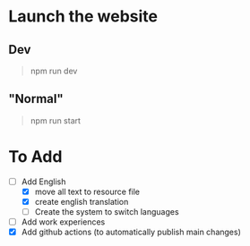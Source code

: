 # Launch the website
## Dev
> npm run dev
## "Normal"
> npm run start

# To Add
- [ ] Add English
  -  [X] move all text to resource file
  -  [X] create english translation
  -  [ ] Create the system to switch languages
-  [ ] Add work experiences
-  [X] Add github actions (to automatically publish main changes)